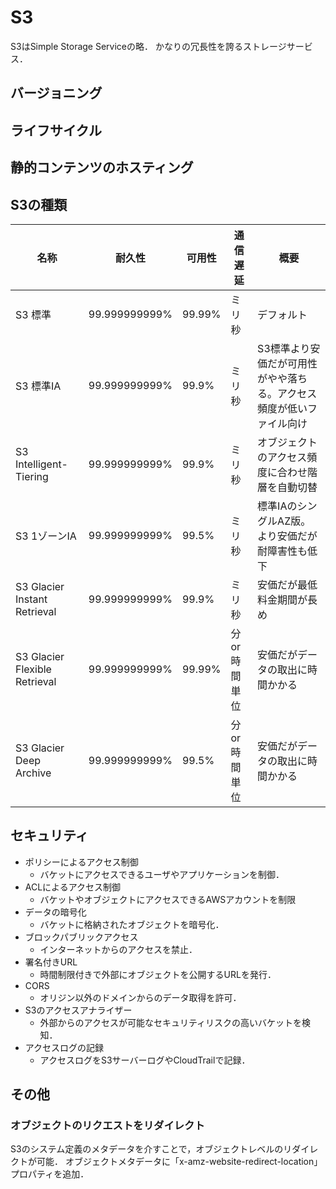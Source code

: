 # S3
S3はSimple Storage Serviceの略．
かなりの冗長性を誇るストレージサービス．

## バージョニング
## ライフサイクル
## 静的コンテンツのホスティング
## S3の種類
| 名称 | 耐久性 | 可用性 | 通信遅延 | 概要 |
| --- | --- | --- | --- | --- |
| S3 標準 | 99.999999999% | 99.99% | ミリ秒 | デフォルト |
| S3 標準IA | 99.999999999% | 99.9% | ミリ秒 | S3標準より安価だが可用性がやや落ちる。アクセス頻度が低いファイル向け |
| S3 Intelligent-Tiering | 99.999999999% | 99.9% | ミリ秒 | オブジェクトのアクセス頻度に合わせ階層を自動切替 |
| S3 1ゾーンIA | 99.999999999% | 99.5% | ミリ秒 | 標準IAのシングルAZ版。より安価だが耐障害性も低下 |
| S3 Glacier Instant Retrieval | 99.999999999% | 99.9% | ミリ秒 | 安価だが最低料金期間が長め |
| S3 Glacier Flexible Retrieval | 99.999999999% | 99.99% | 分or時間単位 | 安価だがデータの取出に時間かかる |
| S3 Glacier Deep Archive | 99.999999999% | 99.5% | 分or時間単位 | 安価だがデータの取出に時間かかる |

## セキュリティ
- ポリシーによるアクセス制御
    - バケットにアクセスできるユーザやアプリケーションを制御．
- ACLによるアクセス制御
    - バケットやオブジェクトにアクセスできるAWSアカウントを制限
- データの暗号化
    - バケットに格納されたオブジェクトを暗号化．
- ブロックパブリックアクセス
    - インターネットからのアクセスを禁止．
- 署名付きURL
    - 時間制限付きで外部にオブジェクトを公開するURLを発行．
- CORS
    - オリジン以外のドメインからのデータ取得を許可．
- S3のアクセスアナライザー
    - 外部からのアクセスが可能なセキュリティリスクの高いバケットを検知．
- アクセスログの記録
    - アクセスログをS3サーバーログやCloudTrailで記録．

## その他
### オブジェクトのリクエストをリダイレクト
S3のシステム定義のメタデータを介すことで，オブジェクトレベルのリダイレクトが可能．
オブジェクトメタデータに「x-amz-website-redirect-location」プロパティを追加．